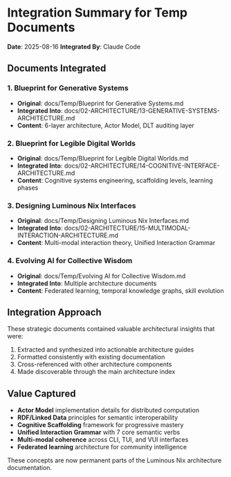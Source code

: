 # Integration Summary for Temp Documents

**Date**: 2025-08-16
**Integrated By**: Claude Code

## Documents Integrated

### 1. Blueprint for Generative Systems
- **Original**: docs/Temp/Blueprint for Generative Systems.md
- **Integrated Into**: docs/02-ARCHITECTURE/13-GENERATIVE-SYSTEMS-ARCHITECTURE.md
- **Content**: 6-layer architecture, Actor Model, DLT auditing layer

### 2. Blueprint for Legible Digital Worlds
- **Original**: docs/Temp/Blueprint for Legible Digital Worlds.md
- **Integrated Into**: docs/02-ARCHITECTURE/14-COGNITIVE-INTERFACE-ARCHITECTURE.md
- **Content**: Cognitive systems engineering, scaffolding levels, learning phases

### 3. Designing Luminous Nix Interfaces
- **Original**: docs/Temp/Designing Luminous Nix Interfaces.md
- **Integrated Into**: docs/02-ARCHITECTURE/15-MULTIMODAL-INTERACTION-ARCHITECTURE.md
- **Content**: Multi-modal interaction theory, Unified Interaction Grammar

### 4. Evolving AI for Collective Wisdom
- **Original**: docs/Temp/Evolving AI for Collective Wisdom.md
- **Integrated Into**: Multiple architecture documents
- **Content**: Federated learning, temporal knowledge graphs, skill evolution

## Integration Approach

These strategic documents contained valuable architectural insights that were:
1. Extracted and synthesized into actionable architecture guides
2. Formatted consistently with existing documentation
3. Cross-referenced with other architecture components
4. Made discoverable through the main architecture index

## Value Captured

- **Actor Model** implementation details for distributed computation
- **RDF/Linked Data** principles for semantic interoperability  
- **Cognitive Scaffolding** framework for progressive mastery
- **Unified Interaction Grammar** with 7 core semantic verbs
- **Multi-modal coherence** across CLI, TUI, and VUI interfaces
- **Federated learning** architecture for community intelligence

These concepts are now permanent parts of the Luminous Nix architecture documentation.
